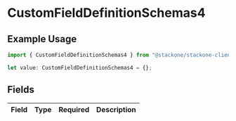 # CustomFieldDefinitionSchemas4

## Example Usage

```typescript
import { CustomFieldDefinitionSchemas4 } from "@stackone/stackone-client-ts/sdk/models/shared";

let value: CustomFieldDefinitionSchemas4 = {};
```

## Fields

| Field       | Type        | Required    | Description |
| ----------- | ----------- | ----------- | ----------- |